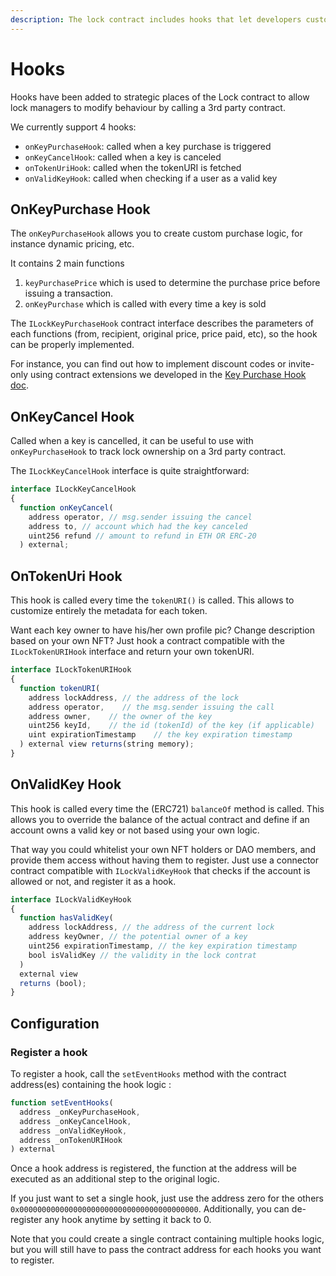 ```yaml
---
description: The lock contract includes hooks that let developers customize their behavior.
---
```


# Hooks

Hooks have been added to strategic places of the Lock contract to allow lock managers to modify behaviour by calling a 3rd party contract.

We currently support 4 hooks:

* `onKeyPurchaseHook`: called when a key purchase is triggered
* `onKeyCancelHook`: called when a key is canceled
* `onTokenUriHook`: called when the tokenURI is fetched
* `onValidKeyHook`: called when checking if a user as a valid key

## OnKeyPurchase Hook

The `onKeyPurchaseHook` allows you to create custom purchase logic, for instance dynamic pricing, etc. 

It contains 2 main functions 

1. `keyPurchasePrice` which is used to determine the purchase price before issuing a transaction.
2. `onKeyPurchase` which is called with every time a key is sold

The `ILockKeyPurchaseHook` contract interface describes the parameters of each functions (from, recipient, original price, price paid, etc), so the hook can be properly implemented.

For instance, you can find out how to implement discount codes or invite-only using contract extensions we developed in the [Key Purchase Hook doc](developers/smart-contracts/lock-api/hooks/the-key-purchase-hook.md).

## OnKeyCancel Hook

Called when a key is cancelled, it can be useful to use with `onKeyPurchaseHook` to track lock ownership on a 3rd party contract.

The `ILockKeyCancelHook` interface is quite straightforward:

```js
interface ILockKeyCancelHook
{
  function onKeyCancel(
    address operator, // msg.sender issuing the cancel
    address to, // account which had the key canceled
    uint256 refund // amount to refund in ETH OR ERC-20
  ) external;
```

## OnTokenUri Hook

This hook is called every time the `tokenURI()` is called. This allows to customize entirely the metadata for each token. 

Want each key owner to have his/her own profile pic? Change description based on your own NFT? Just hook a contract compatible with the `ILockTokenURIHook`  interface and return your own tokenURI.

```js
interface ILockTokenURIHook
{
  function tokenURI(
    address lockAddress, // the address of the lock
    address operator,    // the msg.sender issuing the call
    address owner,    // the owner of the key 
    uint256 keyId,    // the id (tokenId) of the key (if applicable)
    uint expirationTimestamp    // the key expiration timestamp
  ) external view returns(string memory);
}
```

## OnValidKey Hook

This hook is called every time the (ERC721) `balanceOf` method is called. This allows you to override the balance of the actual contract and define if an account owns a valid key or not based using your own logic.

That way you could whitelist your own NFT holders or DAO members, and provide them access without having them to register. Just use a connector contract compatible with `ILockValidKeyHook` that checks if the account is allowed or not, and register it as a hook.

```js
interface ILockValidKeyHook
{
  function hasValidKey(
    address lockAddress, // the address of the current lock
    address keyOwner, // the potential owner of a key 
    uint256 expirationTimestamp, // the key expiration timestamp
    bool isValidKey // the validity in the lock contrat
  ) 
  external view
  returns (bool);
}
```

## Configuration

### Register a hook

To register a hook, call the `setEventHooks` method with the contract address(es) containing the hook logic :

```javascript
function setEventHooks(
  address _onKeyPurchaseHook,
  address _onKeyCancelHook,
  address _onValidKeyHook,
  address _onTokenURIHook
) external
```

Once a hook address is registered, the function at the address will be executed as an additional step to the original logic. 

If you just want to set a single hook, just use the address zero for the others `0x0000000000000000000000000000000000000000`. Additionally, you can de-register any hook anytime by setting it back to 0.

Note that you could create a single contract containing multiple hooks logic, but you will still have to pass the contract address for each hooks you want to register.

